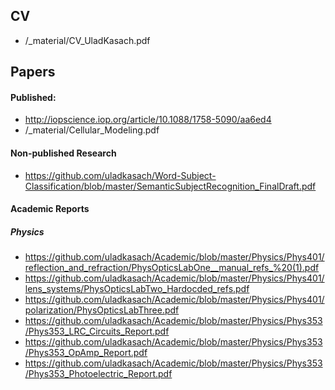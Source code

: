 ## CV
- /_material/CV_UladKasach.pdf

## Papers
#### Published:
- http://iopscience.iop.org/article/10.1088/1758-5090/aa6ed4
- /_material/Cellular_Modeling.pdf

#### Non-published Research
- https://github.com/uladkasach/Word-Subject-Classification/blob/master/SemanticSubjectRecognition_FinalDraft.pdf


#### Academic Reports
##### Physics
- https://github.com/uladkasach/Academic/blob/master/Physics/Phys401/reflection_and_refraction/PhysOpticsLabOne__manual_refs_%20(1).pdf
- https://github.com/uladkasach/Academic/blob/master/Physics/Phys401/lens_systems/PhysOpticsLabTwo_Hardocded_refs.pdf
- https://github.com/uladkasach/Academic/blob/master/Physics/Phys401/polarization/PhysOpticsLabThree.pdf
- https://github.com/uladkasach/Academic/blob/master/Physics/Phys353/Phys353_LRC_Circuits_Report.pdf
- https://github.com/uladkasach/Academic/blob/master/Physics/Phys353/Phys353_OpAmp_Report.pdf
- https://github.com/uladkasach/Academic/blob/master/Physics/Phys353/Phys353_Photoelectric_Report.pdf
